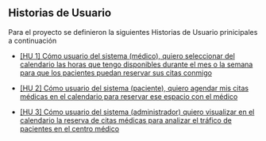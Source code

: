 ## Historias de Usuario

Para el proyecto se definieron la siguientes Historias de Usuario prinicipales a continuación

+ [[HU 1] Cómo usuario del sistema (médico), quiero seleccionar del calendario las horas que tengo disponibles durante el mes o la semana para que los pacientes puedan reservar sus citas conmigo](https://github.com/dalkisbustos/Proyecto_Final/issues/1)


+ [[HU 2] Cómo usuario del sistema (paciente), quiero agendar mis citas médicas en el calendario para reservar ese espacio con el médico](https://github.com/dalkisbustos/Proyecto_Final/issues/2)

+ [[HU 3] Cómo usuario del sistema (administrador) quiero visualizar en el calendario la reserva de citas médicas para analizar el tráfico de pacientes en el centro médico](https://github.com/dalkisbustos/Proyecto_Final/issues/3)
